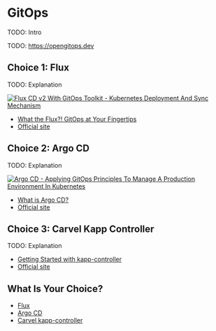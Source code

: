 # GitOps

TODO: Intro

TODO: https://opengitops.dev

## Choice 1: Flux

TODO: Explanation

[![Flux CD v2 With GitOps Toolkit - Kubernetes Deployment And Sync Mechanism](https://img.youtube.com/vi/R6OeIgb7lUI/0.jpg)](https://youtu.be/R6OeIgb7lUI)
* [What the Flux?! GitOps at Your Fingertips](https://via.vmw.com/Flux)
* [Official site](https://fluxcd.io)

## Choice 2: Argo CD

TODO: Explanation

[![Argo CD - Applying GitOps Principles To Manage A Production Environment In Kubernetes](https://img.youtube.com/vi/vpWQeoaiRM4/0.jpg)](https://youtu.be/vpWQeoaiRM4)
* [What is Argo CD?](https://via.vmw.com/ArgoCD)
* [Official site](https://argoproj.github.io/cd)

## Choice 3: Carvel Kapp Controller
TODO: Explanation
* [Getting Started with kapp-controller
](https://tanzu.vmware.com/developer/guides/kapp-controller-gs/)
* [Official site](https://carvel.dev/kapp-controller)

## What Is Your Choice?

* [Flux](flux.md)
* [Argo CD](argocd.md)
* [Carvel kapp-controller](kapp.md)